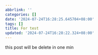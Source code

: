 ```yaml
---
abbrlink: ''
categories: []
date: '2024-07-24T16:28:25.645704+08:00'
tags: []
title: For test
updated: '2024-07-24T16:28:22.324+08:00'
---
```

this post will be delete in one min
